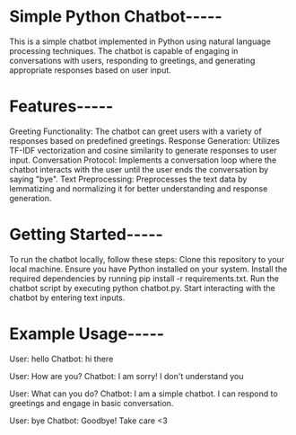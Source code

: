 # Simple Python Chatbot-----
This is a simple chatbot implemented in Python using natural language processing techniques. The chatbot is capable of engaging in conversations with users, responding to greetings, and generating appropriate responses based on user input.

# Features-----
Greeting Functionality: The chatbot can greet users with a variety of responses based on predefined greetings.
Response Generation: Utilizes TF-IDF vectorization and cosine similarity to generate responses to user input.
Conversation Protocol: Implements a conversation loop where the chatbot interacts with the user until the user ends the conversation by saying "bye".
Text Preprocessing: Preprocesses the text data by lemmatizing and normalizing it for better understanding and response generation.

# Getting Started-----
To run the chatbot locally, follow these steps:
Clone this repository to your local machine.
Ensure you have Python installed on your system.
Install the required dependencies by running pip install -r requirements.txt.
Run the chatbot script by executing python chatbot.py.
Start interacting with the chatbot by entering text inputs.

# Example Usage-----
User: hello
Chatbot: hi there

User: How are you?
Chatbot: I am sorry! I don't understand you

User: What can you do?
Chatbot: I am a simple chatbot. I can respond to greetings and engage in basic conversation.

User: bye
Chatbot: Goodbye! Take care <3

